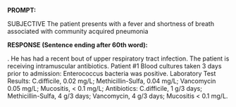 **PROMPT:**

SUBJECTIVE The patient presents with a fever and shortness of breath associated with community acquired pneumonia

**RESPONSE (Sentence ending after 60th word):**

. He has had a recent bout of upper respiratory tract infection. The patient is receiving intramuscular antibiotics. Patient #1   Blood cultures taken 3 days prior to admission: Enterococcus bacteria was positive. Laboratory Test Results: C.difficile, 0.02 mg/L; Methicillin-Sulfa, 0.04 mg/L; Vancomycin 0.05 mg/L; Mucositis, < 0.1 mg/L; Antibiotics: C.difficile, 1 g/3 days; Methicillin-Sulfa, 4 g/3 days; Vancomycin, 4 g/3 days; Mucositis < 0.1 mg/L. 